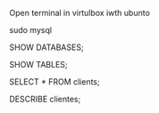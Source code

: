 
Open terminal in virtulbox iwth ubunto


sudo mysql

SHOW DATABASES;

SHOW TABLES;

SELECT * FROM clients;

DESCRIBE clientes;